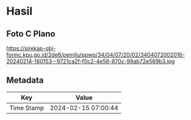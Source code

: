 # Hasil

## Foto C Plano

https://sirekap-obj-formc.kpu.go.id/2de6/pemilu/ppwp/34/04/07/20/02/3404072002016-20240214-160153--9721ca2f-f0c2-4e58-870c-99ab72e569b3.jpg


## Metadata

| Key        | Value               |
| ---------- | ------------------- |
| Time Stamp | 2024-02-15 07:00:44 |



